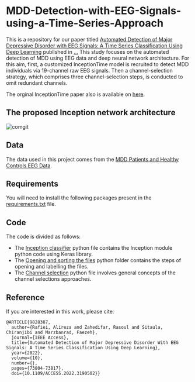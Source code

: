 # MDD-Detection-with-EEG-Signals-using-a-Time-Series-Approach
This is a repository for our paper titled [Automated Detection of Major Depressive Disorder with EEG Signals: A Time Series Classification Using Deep Learning](https://ieeexplore.ieee.org/document/9828387) published in [...](https://ieeexplore.ieee.org/document/9828387)
This study focuses on the automated detection of MDD using EEG data and deep neural network architecture. For this aim, first, a customized InceptionTime model is recruited to detect MDD individuals via 19-channel raw EEG signals. Then a channel-selection strategy, which comprises three channel-selection steps,  is conducted to omit redundant channels.

The orginal InceptionTime paper also is available on [here](https://arxiv.org/pdf/1909.04939.pdf). 


## The proposed Inception network architecture 
![comgit](https://user-images.githubusercontent.com/96019816/162617323-416d4fec-b6ad-4a6e-afba-396e6b837392.jpg)

## Data
The data used in this project comes from the [MDD Patients and Healthy Controls EEG Data](https://figshare.com/articles/dataset/EEG_Data_New/4244171). 


## Requirements
You will need to install the following packages present in the [requirements.txt](https://github.com/AlirezaRafiei9/Detection-of-MDD-with-EEG-Signals-using-InceptionTIme-model/blob/master/requirements.txt) file. 

## Code
The code is divided as follows: 
* The [Inception classifier](https://https://github.com/AlirezaRafiei9/Detection-of-MDD-with-EEG-Signals-using-InceptionTIme-model/blob/main/Inception%20classifier) python file contains the Inception module python code using Keras library.
* The [Opening and sorting the files](https://https://github.com/AlirezaRafiei9/Detection-of-MDD-with-EEG-Signals-using-InceptionTIme-model/blob/main/Opening%20and%20sorting%20the%20files) python folder contains the steps of opening and labelling the files.
* The [Channel selection](https://https://github.com/AlirezaRafiei9/Detection-of-MDD-with-EEG-Signals-using-InceptionTIme-model/blob/main/Channel%20selection) python file involves general concepts of the channel selections approaches.


## Reference

If you are interested in this work, please cite:

```
@ARTICLE{9828387,
  author={Rafiei, Alireza and Zahedifar, Rasoul and Sitaula, Chiranjibi and Marzbanrad, Faezeh},
  journal={IEEE Access}, 
  title={Automated Detection of Major Depressive Disorder With EEG Signals: A Time Series Classification Using Deep Learning}, 
  year={2022},
  volume={10},
  number={},
  pages={73804-73817},
  doi={10.1109/ACCESS.2022.3190502}}
```
